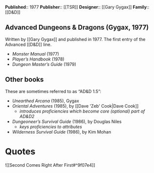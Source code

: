 **Published**:: 1977
**Publisher**:: [[TSR]]
**Designer**:: [[Gary Gygax]]
**Family**:: [[D&D]]

## Advanced Dungeons & Dragons (Gygax, 1977)

Written by [[Gary Gygax]] and published in 1977. The first entry of the Advanced [[D&D]] line.

- *Monster Manual* (1977)
- *Player’s Handbook* (1978)
- *Dungeon Master’s Guide* (1979)

## Other books
These are sometimes referred to as “AD&D 1.5”:

- *Unearthed Arcana* (1985), Gygax
- *Oriental Adventures* (1985), by [[Dave 'Zeb' Cook|Dave Cook]]
	- _introduces proficiencies which become core (optional) part of AD&D2_
- *Dungeoneer’s Survival Guide* (1986), by Douglas Niles
	- _keys proficiencies to attributes_
- *Wilderness Survival Guide* (1986), by Kim Mohan

# Quotes

![[Second Comes Right After First#^9f07e4]]

